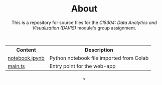 <div align=center>
  <h1>About</h1>
  <p>This is a repository for source files for the <i>CI5304: Data Analytics and Visualization (DAVIS)</i> module's group assignment.</p><br />
  <table>
    <tr><th>Content</th><th>Description</th></tr>
    <tr><td><a href=notebook.ipynb>notebook.ipynb</a></td><td>Python notebook file imported from Colab</td></tr>
    <tr><td><a href=main.ts>main.ts</a></td><td>Entry point for the web-app</td></tr>
  </table>
<</div>
